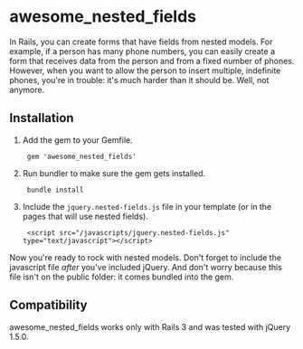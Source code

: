 awesome_nested_fields
=====================

In Rails, you can create forms that have fields from nested models. For example, if a person has many phone numbers, you can easily create a form that receives data from the person and from a fixed number of phones. However, when you want to allow the person to insert multiple, indefinite phones, you're in trouble: it's much harder than it should be. Well, not anymore.


Installation
------------

1. Add the gem to your Gemfile.

        gem 'awesome_nested_fields'

2. Run bundler to make sure the gem gets installed.

        bundle install
    
3. Include the `jquery.nested-fields.js` file in your template (or in the pages that will use nested fields).
    
        <script src="/javascripts/jquery.nested-fields.js" type="text/javascript"></script>

Now you're ready to rock with nested models. Don't forget to include the javascript file _after_ you've included jQuery. And don't worry because this file isn't on the public folder: it comes bundled into the gem.


Compatibility
-------------

awesome_nested_fields works only with Rails 3 and was tested with jQuery 1.5.0.




